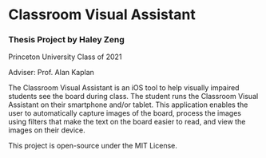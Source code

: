 # Classroom Visual Assistant

### Thesis Project by Haley Zeng

Princeton University Class of 2021

Adviser: Prof. Alan Kaplan

The Classroom Visual Assistant is an iOS tool to help visually impaired students see the board during class. The student runs the Classroom Visual Assistant on their smartphone and/or tablet. This application enables the user to automatically capture images of the board, process the images using filters that make the text on the board easier to read, and view the images on their device.

This project is open-source under the MIT License.
